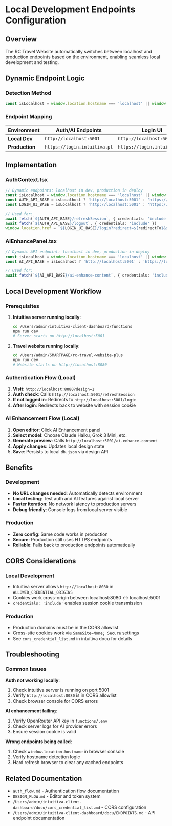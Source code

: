 # Local Development Endpoints Configuration

## Overview

The RC Travel Website automatically switches between localhost and production endpoints based on the environment, enabling seamless local development and testing.

## Dynamic Endpoint Logic

### Detection Method
```typescript
const isLocalhost = window.location.hostname === 'localhost' || window.location.hostname === '127.0.0.1';
```

### Endpoint Mapping

| Environment | Auth/AI Endpoints | Login UI |
|-------------|------------------|----------|
| **Local Dev** | `http://localhost:5001` | `http://localhost:5001` |
| **Production** | `https://login.intuitiva.pt` | `https://login.intuitiva.pt` |

## Implementation

### AuthContext.tsx
```typescript
// Dynamic endpoints: localhost in dev, production in deploy
const isLocalhost = window.location.hostname === 'localhost' || window.location.hostname === '127.0.0.1';
const AUTH_API_BASE = isLocalhost ? 'http://localhost:5001' : 'https://login.intuitiva.pt';
const LOGIN_UI_BASE = isLocalhost ? 'http://localhost:5001' : 'https://login.intuitiva.pt';

// Used for:
await fetch(`${AUTH_API_BASE}/refreshSession`, { credentials: 'include' })
await fetch(`${AUTH_API_BASE}/logout`, { credentials: 'include' })
window.location.href = `${LOGIN_UI_BASE}/login?redirect=${redirectTo}&siteId=${SITE_ID}&orgId=${ORG_ID}`
```

### AIEnhancePanel.tsx
```typescript
// Dynamic API endpoint: localhost in dev, production in deploy
const isLocalhost = window.location.hostname === 'localhost' || window.location.hostname === '127.0.0.1';
const AI_API_BASE = isLocalhost ? 'http://localhost:5001' : 'https://login.intuitiva.pt';

// Used for:
await fetch(`${AI_API_BASE}/ai-enhance-content`, { credentials: 'include' })
```

## Local Development Workflow

### Prerequisites
1. **Intuitiva server running locally**:
   ```bash
   cd /Users/admin/intuitiva-client-dashboard/functions
   npm run dev
   # Server starts on http://localhost:5001
   ```

2. **Travel website running locally**:
   ```bash
   cd /Users/admin/SMARTPAGE/rc-travel-website-plus
   npm run dev
   # Website starts on http://localhost:8080
   ```

### Authentication Flow (Local)
1. **Visit**: `http://localhost:8080?design=1`
2. **Auth check**: Calls `http://localhost:5001/refreshSession`
3. **If not logged in**: Redirects to `http://localhost:5001/login`
4. **After login**: Redirects back to website with session cookie

### AI Enhancement Flow (Local)
1. **Open editor**: Click AI Enhancement panel
2. **Select model**: Choose Claude Haiku, Grok 3 Mini, etc.
3. **Generate preview**: Calls `http://localhost:5001/ai-enhance-content`
4. **Apply changes**: Updates local design state
5. **Save**: Persists to local `db.json` via design API

## Benefits

### Development
- **No URL changes needed**: Automatically detects environment
- **Local testing**: Test auth and AI features against local server
- **Faster iteration**: No network latency to production servers
- **Debug friendly**: Console logs from local server visible

### Production
- **Zero config**: Same code works in production
- **Secure**: Production still uses HTTPS endpoints
- **Reliable**: Falls back to production endpoints automatically

## CORS Considerations

### Local Development
- Intuitiva server allows `http://localhost:8080` in `ALLOWED_CREDENTIAL_ORIGINS`
- Cookies work cross-origin between localhost:8080 ↔ localhost:5001
- `credentials: 'include'` enables session cookie transmission

### Production
- Production domains must be in the CORS allowlist
- Cross-site cookies work via `SameSite=None; Secure` settings
- See `cors_credential_list.md` in intuitiva docu for details

## Troubleshooting

### Common Issues

**Auth not working locally**:
1. Check intuitiva server is running on port 5001
2. Verify `http://localhost:8080` is in CORS allowlist
3. Check browser console for CORS errors

**AI enhancement failing**:
1. Verify OpenRouter API key in `functions/.env`
2. Check server logs for AI provider errors
3. Ensure session cookie is valid

**Wrong endpoints being called**:
1. Check `window.location.hostname` in browser console
2. Verify hostname detection logic
3. Hard refresh browser to clear any cached endpoints

## Related Documentation

- `auth_flow.md` - Authentication flow documentation
- `DESIGN_FLOW.md` - Editor and token system
- `/Users/admin/intuitiva-client-dashboard/docu/cors_credential_list.md` - CORS configuration
- `/Users/admin/intuitiva-client-dashboard/docu/ENDPOINTS.md` - API endpoint documentation

